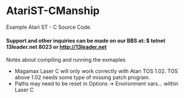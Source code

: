 # AtariST-CManship

Example Atari ST - C Source Code.

 #### Support and other inquiries can be made on our BBS at:   $ telnet 13leader.net 8023 or http://13leader.net
 
Notes about compiling and running the exmaples

 - Magamax Laser C will only work correctly with Atari TOS 1.02.  TOS above 1.02 needs some type of missing patch program.
 -  Paths may need to be reset in Options -> Environment vars... within Laser C
 

 


 
